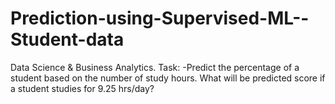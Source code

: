 # Prediction-using-Supervised-ML--Student-data
Data Science &amp; Business Analytics. 
Task: -Predict the percentage of a student based on the number of study hours. 
What will be predicted score if a student studies for 9.25 hrs/day?
